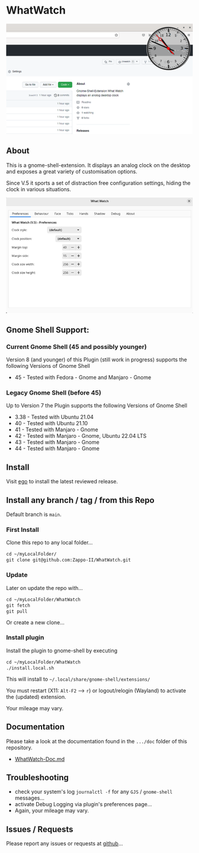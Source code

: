 # WhatWatch

![Screenshot showing WhatWatch clock on desktop with browser window opened behind it...](doc/WhatWatch.png "Screenshot showing WhatWatch in action...")

## About

This is a gnome-shell-extension. It displays an analog clock on the desktop and exposes a great variety of customisation options.

Since V.5 it sports a set of distraction free configuration settings, hiding the clock in various situations.

![Screenshot showing WhatWatch settings page...](doc/WhatWatch-Settings.png "Screenshot showing WhatWatch settings dialog in action...")

## Gnome Shell Support:

### Current Gnome Shell (45 and possibly younger)

Version 8 (and younger) of this Plugin (still work in progress) supports the following Versions of Gnome Shell

* 45 - Tested with Fedora - Gnome and Manjaro - Gnome

### Legacy Gnome Shell (before 45)

Up to Version 7 the Plugin supports the following Versions of Gnome Shell

* 3.38 - Tested with Ubuntu 21.04
* 40 - Tested with Ubuntu 21.10
* 41 - Tested with Manjaro - Gnome
* 42 - Tested with Manjaro - Gnome, Ubuntu 22.04 LTS
* 43 - Tested with Manjaro - Gnome
* 44 - Tested with Manjaro - Gnome

## Install

Visit [ego](https://extensions.gnome.org/extension/4806/what-watch/) to install the latest reviewed release.

## Install any branch / tag / from this Repo

Default branch is `main`.

### First Install

Clone this repo to any local folder...

```
cd ~/myLocalFolder/
git clone git@github.com:Zappo-II/WhatWatch.git
```

###  Update

Later on update the repo with...

```
cd ~/myLocalFolder/WhatWatch
git fetch
git pull
```

Or create a new clone...

### Install plugin

Install the plugin to gnome-shell by executing 

```
cd ~/myLocalFolder/WhatWatch
./install.local.sh
```

This will install to `~/.local/share/gnome-shell/extensions/`

You must restart (X11: `Alt-F2` --> `r`) or logout/relogin (Wayland) to activate the (updated) extension.

Your mileage may vary.

## Documentation

Please take a look at the documentation found in the `.../doc` folder of this repository.

* [WhatWatch-Doc.md](doc/WhatWatch-Doc.md)

## Troubleshooting

* check your system's log `journalctl -f` for any `GJS` / `gnome-shell` messages...
* activate Debug Logging via plugin's preferences page...
* Again, your mileage may vary.

## Issues / Requests

Please report any issues or requests at [github](https://github.com/Zappo-II/WhatWatch/issues)...
